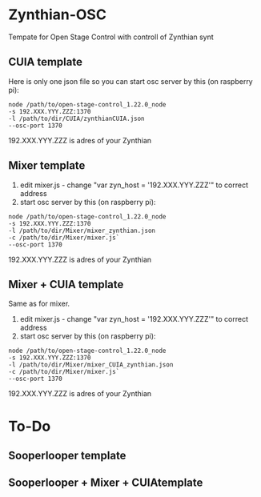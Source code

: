 # Zynthian-OSC
Tempate for Open Stage Control with controll of Zynthian synt

## CUIA template

Here is only one json file so you can start osc server by this (on raspberry pi):

```
node /path/to/open-stage-control_1.22.0_node 
-s 192.XXX.YYY.ZZZ:1370
-l /path/to/dir/CUIA/zynthianCUIA.json
--osc-port 1370
```

192.XXX.YYY.ZZZ is adres of your Zynthian

## Mixer template

1. edit mixer.js - change "var zyn_host = '192.XXX.YYY.ZZZ'" to correct address
2. start osc server by this (on raspberry pi):

```
node /path/to/open-stage-control_1.22.0_node 
-s 192.XXX.YYY.ZZZ:1370
-l /path/to/dir/Mixer/mixer_zynthian.json
-c /path/to/dir/Mixer/mixer.js`
--osc-port 1370
```

192.XXX.YYY.ZZZ is adres of your Zynthian

## Mixer + CUIA template 

Same as for mixer.

1. edit mixer.js - change "var zyn_host = '192.XXX.YYY.ZZZ'" to correct address
2. start osc server by this (on raspberry pi):

```
node /path/to/open-stage-control_1.22.0_node 
-s 192.XXX.YYY.ZZZ:1370
-l /path/to/dir/Mixer/mixer_CUIA_zynthian.json
-c /path/to/dir/Mixer/mixer.js`
--osc-port 1370
```

192.XXX.YYY.ZZZ is adres of your Zynthian

# To-Do

## Sooperlooper template

## Sooperlooper + Mixer + CUIAtemplate
